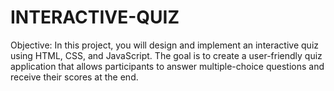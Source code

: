 # INTERACTIVE-QUIZ
Objective: In this project, you will design and implement an interactive quiz using HTML, CSS, and JavaScript. The goal is to create a user-friendly quiz application that allows participants to answer multiple-choice questions and receive their scores at the end.
